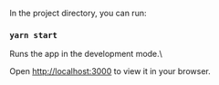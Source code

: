 In the project directory, you can run:

### `yarn start`

Runs the app in the development mode.\

Open [http://localhost:3000](http://localhost:3000) to view it in your browser.


